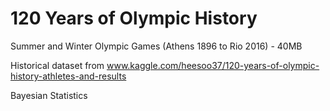 # 120 Years of Olympic History
Summer and Winter Olympic Games (Athens 1896 to Rio 2016) - 40MB

Historical dataset from www.kaggle.com/heesoo37/120-years-of-olympic-history-athletes-and-results

Bayesian Statistics
